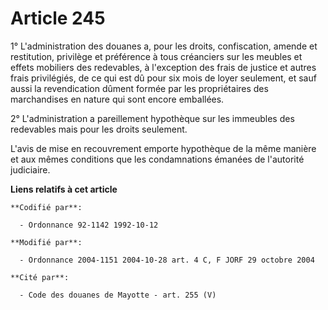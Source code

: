 # Article 245

1° L'administration des douanes a, pour les droits, confiscation, amende et restitution, privilège et préférence à tous
créanciers sur les meubles et effets mobiliers des redevables, à l'exception des frais de justice et autres frais
privilégiés, de ce qui est dû pour six mois de loyer seulement, et sauf aussi la revendication dûment formée par les
propriétaires des marchandises en nature qui sont encore emballées.

2° L'administration a pareillement hypothèque sur les immeubles des redevables mais pour les droits seulement.

L'avis de mise en recouvrement emporte hypothèque de la même manière et aux mêmes conditions que les condamnations émanées de
l'autorité judiciaire.

**Liens relatifs à cet article**

	**Codifié par**:

	  - Ordonnance 92-1142 1992-10-12

	**Modifié par**:

	  - Ordonnance 2004-1151 2004-10-28 art. 4 C, F JORF 29 octobre 2004

	**Cité par**:

	  - Code des douanes de Mayotte - art. 255 (V)
